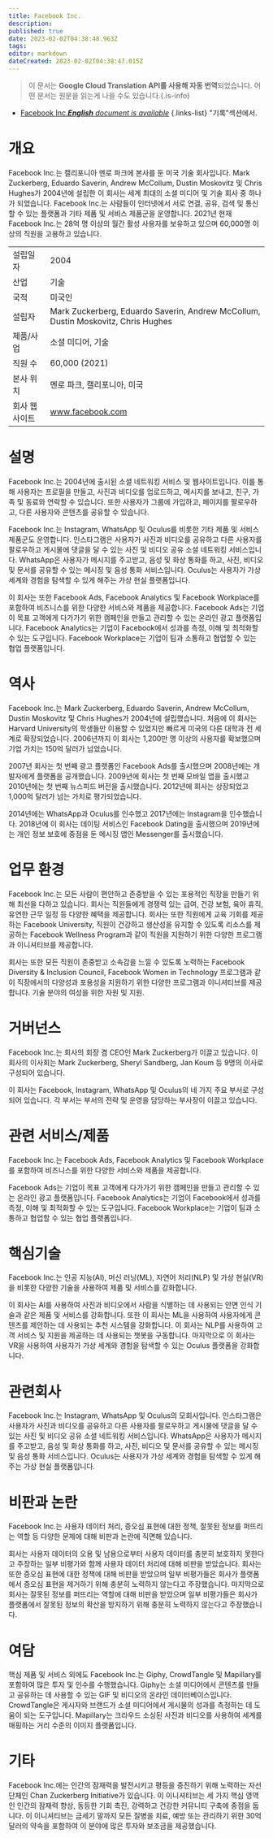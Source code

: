 ```yaml
---
title: Facebook Inc.
description: 
published: true
date: 2023-02-02T04:38:48.963Z
tags: 
editor: markdown
dateCreated: 2023-02-02T04:38:47.015Z
---
```


> 이 문서는 **Google Cloud Translation API를 사용해 자동 번역**되었습니다.
어떤 문서는 원문을 읽는게 나을 수도 있습니다.{.is-info}



- [Facebook Inc.***English** document is available*](/en/Knowledge-base/Dictionary/Company/facebook-inc-)
{.links-list}
 "기록"섹션에서.

# 개요
Facebook Inc.는 캘리포니아 멘로 파크에 본사를 둔 미국 기술 회사입니다. Mark Zuckerberg, Eduardo Saverin, Andrew McCollum, Dustin Moskovitz 및 Chris Hughes가 2004년에 설립한 이 회사는 세계 최대의 소셜 미디어 및 기술 회사 중 하나가 되었습니다. Facebook Inc.는 사람들이 인터넷에서 서로 연결, 공유, 검색 및 통신할 수 있는 플랫폼과 기타 제품 및 서비스 제품군을 운영합니다. 2021년 현재 Facebook Inc.는 28억 명 이상의 월간 활성 사용자를 보유하고 있으며 60,000명 이상의 직원을 고용하고 있습니다.

| | |
|--|--|
| 설립일자 | 2004 |
| 산업 | 기술 |
| 국적 | 미국인 |
| 설립자 | Mark Zuckerberg, Eduardo Saverin, Andrew McCollum, Dustin Moskovitz, Chris Hughes |
| 제품/사업 | 소셜 미디어, 기술 |
| 직원 수 | 60,000 (2021) |
| 본사 위치 | 멘로 파크, 캘리포니아, 미국 |
| 회사 웹사이트 | www.facebook.com |

# 설명
Facebook Inc.는 2004년에 출시된 소셜 네트워킹 서비스 및 웹사이트입니다. 이를 통해 사용자는 프로필을 만들고, 사진과 비디오를 업로드하고, 메시지를 보내고, 친구, 가족 및 동료와 연락할 수 있습니다. 또한 사용자가 그룹에 가입하고, 페이지를 팔로우하고, 다른 사용자와 콘텐츠를 공유할 수 있습니다.

Facebook Inc.는 Instagram, WhatsApp 및 Oculus를 비롯한 기타 제품 및 서비스 제품군도 운영합니다. 인스타그램은 사용자가 사진과 비디오를 공유하고 다른 사용자를 팔로우하고 게시물에 댓글을 달 수 있는 사진 및 비디오 공유 소셜 네트워킹 서비스입니다. WhatsApp은 사용자가 메시지를 주고받고, 음성 및 화상 통화를 하고, 사진, 비디오 및 문서를 공유할 수 있는 메시징 및 음성 통화 서비스입니다. Oculus는 사용자가 가상 세계와 경험을 탐색할 수 있게 해주는 가상 현실 플랫폼입니다.

이 회사는 또한 Facebook Ads, Facebook Analytics 및 Facebook Workplace를 포함하여 비즈니스를 위한 다양한 서비스와 제품을 제공합니다. Facebook Ads는 기업이 목표 고객에게 다가가기 위한 캠페인을 만들고 관리할 수 있는 온라인 광고 플랫폼입니다. Facebook Analytics는 기업이 Facebook에서 성과를 측정, 이해 및 최적화할 수 있는 도구입니다. Facebook Workplace는 기업이 팀과 소통하고 협업할 수 있는 협업 플랫폼입니다.

# 역사
Facebook Inc.는 Mark Zuckerberg, Eduardo Saverin, Andrew McCollum, Dustin Moskovitz 및 Chris Hughes가 2004년에 설립했습니다. 처음에 이 회사는 Harvard University의 학생들만 이용할 수 있었지만 빠르게 미국의 다른 대학과 전 세계로 확장되었습니다. 2006년까지 이 회사는 1,200만 명 이상의 사용자를 확보했으며 기업 가치는 150억 달러가 넘었습니다.

2007년 회사는 첫 번째 광고 플랫폼인 Facebook Ads를 출시했으며 2008년에는 개발자에게 플랫폼을 공개했습니다. 2009년에 회사는 첫 번째 모바일 앱을 출시했고 2010년에는 첫 번째 뉴스피드 버전을 출시했습니다. 2012년에 회사는 상장되었고 1,000억 달러가 넘는 가치로 평가되었습니다.

2014년에는 WhatsApp과 Oculus를 인수했고 2017년에는 Instagram을 인수했습니다. 2018년에 이 회사는 데이팅 서비스인 Facebook Dating을 출시했으며 2019년에는 개인 정보 보호에 중점을 둔 메시징 앱인 Messenger를 출시했습니다.

# 업무 환경
Facebook Inc.는 모든 사람이 편안하고 존중받을 수 있는 포용적인 직장을 만들기 위해 최선을 다하고 있습니다. 회사는 직원들에게 경쟁력 있는 급여, 건강 보험, 육아 휴직, 유연한 근무 일정 등 다양한 혜택을 제공합니다. 회사는 또한 직원에게 교육 기회를 제공하는 Facebook University, 직원이 건강하고 생산성을 유지할 수 있도록 리소스를 제공하는 Facebook Wellness Program과 같이 직원을 지원하기 위한 다양한 프로그램과 이니셔티브를 제공합니다.

회사는 또한 모든 직원이 존중받고 소속감을 느낄 수 있도록 노력하는 Facebook Diversity & Inclusion Council, Facebook Women in Technology 프로그램과 같이 직장에서의 다양성과 포용성을 지원하기 위한 다양한 프로그램과 이니셔티브를 제공합니다. 기술 분야의 여성을 위한 자원 및 지원.

# 거버넌스
Facebook Inc.는 회사의 회장 겸 CEO인 Mark Zuckerberg가 이끌고 있습니다. 이 회사의 이사회는 Mark Zuckerberg, Sheryl Sandberg, Jan Koum 등 9명의 이사로 구성되어 있습니다.

이 회사는 Facebook, Instagram, WhatsApp 및 Oculus의 네 가지 주요 부서로 구성되어 있습니다. 각 부서는 부서의 전략 및 운영을 담당하는 부사장이 이끌고 있습니다.

# 관련 서비스/제품
Facebook Inc.는 Facebook Ads, Facebook Analytics 및 Facebook Workplace를 포함하여 비즈니스를 위한 다양한 서비스와 제품을 제공합니다.

Facebook Ads는 기업이 목표 고객에게 다가가기 위한 캠페인을 만들고 관리할 수 있는 온라인 광고 플랫폼입니다. Facebook Analytics는 기업이 Facebook에서 성과를 측정, 이해 및 최적화할 수 있는 도구입니다. Facebook Workplace는 기업이 팀과 소통하고 협업할 수 있는 협업 플랫폼입니다.

# 핵심기술
Facebook Inc.는 인공 지능(AI), 머신 러닝(ML), 자연어 처리(NLP) 및 가상 현실(VR)을 비롯한 다양한 기술을 사용하여 제품 및 서비스를 강화합니다.

이 회사는 AI를 사용하여 사진과 비디오에서 사람을 식별하는 데 사용되는 안면 인식 기술과 같은 제품 및 서비스를 강화합니다. 또한 이 회사는 ML을 사용하여 사용자에게 콘텐츠를 제안하는 데 사용되는 추천 시스템을 강화합니다. 이 회사는 NLP를 사용하여 고객 서비스 및 지원을 제공하는 데 사용되는 챗봇을 구동합니다. 마지막으로 이 회사는 VR을 사용하여 사용자가 가상 세계와 경험을 탐색할 수 있는 Oculus 플랫폼을 강화합니다.

# 관련회사
Facebook Inc.는 Instagram, WhatsApp 및 Oculus의 모회사입니다. 인스타그램은 사용자가 사진과 비디오를 공유하고 다른 사용자를 팔로우하고 게시물에 댓글을 달 수 있는 사진 및 비디오 공유 소셜 네트워킹 서비스입니다. WhatsApp은 사용자가 메시지를 주고받고, 음성 및 화상 통화를 하고, 사진, 비디오 및 문서를 공유할 수 있는 메시징 및 음성 통화 서비스입니다. Oculus는 사용자가 가상 세계와 경험을 탐색할 수 있게 해주는 가상 현실 플랫폼입니다.

# 비판과 논란
Facebook Inc.는 사용자 데이터 처리, 증오심 표현에 대한 정책, 잘못된 정보를 퍼뜨리는 역할 등 다양한 문제에 대해 비판과 논란에 직면해 있습니다.

회사는 사용자 데이터의 오용 및 남용으로부터 사용자 데이터를 충분히 보호하지 못한다고 주장하는 일부 비평가와 함께 사용자 데이터 처리에 대해 비판을 받았습니다. 회사는 또한 증오심 표현에 대한 정책에 대해 비판을 받았으며 일부 비평가들은 회사가 플랫폼에서 증오심 표현을 제거하기 위해 충분히 노력하지 않는다고 주장했습니다. 마지막으로 회사는 잘못된 정보를 퍼뜨리는 역할에 대해 비판을 받았으며 일부 비평가들은 회사가 플랫폼에서 잘못된 정보의 확산을 방지하기 위해 충분히 노력하지 않는다고 주장했습니다.

# 여담
핵심 제품 및 서비스 외에도 Facebook Inc.는 Giphy, CrowdTangle 및 Mapillary를 포함하여 많은 투자 및 인수를 수행했습니다. Giphy는 소셜 미디어에서 콘텐츠를 만들고 공유하는 데 사용할 수 있는 GIF 및 비디오의 온라인 데이터베이스입니다. CrowdTangle은 게시자와 브랜드가 소셜 미디어에서 게시물의 성과를 측정하는 데 도움이 되는 도구입니다. Mapillary는 크라우드 소싱된 사진과 비디오를 사용하여 세계를 매핑하는 거리 수준의 이미지 플랫폼입니다.

# 기타
Facebook Inc.에는 인간의 잠재력을 발전시키고 평등을 증진하기 위해 노력하는 자선 단체인 Chan Zuckerberg Initiative가 있습니다. 이 이니셔티브는 세 가지 핵심 영역인 인간의 잠재력 향상, 동등한 기회 촉진, 강력하고 건강한 커뮤니티 구축에 중점을 둡니다. 이 이니셔티브는 금세기 말까지 모든 질병을 치료, 예방 또는 관리하기 위한 30억 달러의 약속을 포함하여 이 분야에 많은 투자와 보조금을 제공했습니다.